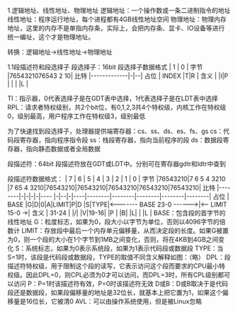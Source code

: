 1.逻辑地址、线性地址、物理地址
逻辑地址：一个操作数或一条二进制指令的地址
线性地址：程序运行地址，每个进程都有4GB线性地址空间
物理地址：物理内存地址，这里的内存不是单指内存条，实际上，会把内存条、显卡、IO设备等进行统一编址，这个才是物理地址。

转换：逻辑地址->线性地址->物理地址

1.1段描述符和段选择子
段选择子：16bit
段选择子数据格式
|   1   |     0    |  字节
|7654321076543 2 10|  比特
|-------------|-|--|  占位
|    INDEX    |T|R |  含义
|             |I|P |
|             | |L |

TI：指示器，0代表选择子是在GDT表中选择，1代表选择子是在LDT表中选择
RPL：请求者特权级别，共2个bit位，有0,1,2,3共4个特权级，内核工作在特权级0，级别最高，用户程序工作在特权级3，级别最低

为了快速找到段选择子，处理器提供端寄存器：cs、ss、ds、es、fs、gs
cs：代码段寄存器，指向程序指令段
ss：栈段寄存器，指向当前程序的段
ds：数据段寄存器，指向静态数据或者全局数据

段描述符：64bit
段描述符放在GDT或LDT中。分别可在寄存器gdtr和ldtr中查到

段描述符数据格式：
|   7    |     6       |     5     |   4    |   3    |   2    |   1    |   0    |  字节
|76543210|7 6 5 4 3210 |7 65 4 3210|76543210|76543210|76543210|76543210|76543210|  比特
|--------|-|-|-|-|---- |-|--|-|----|--------|--------|--------|--------|--------|  占位
|  BASE  |G|D|0|A|LIMIT|P|D |S|TYPE|<------- BASE 23-0 ------>|<-- LIMIT 15-0 ->|  含义
|  31-24 | |/| |V|19-16| |P |
           |B| |L|     | |L |
BASE：包含段的首字节的线性地址
G：粒度标志，如果为0，段大小以字节为单位，否则以4096字节的倍数计
LIMIT：存放段中最后一个内存单元偏移量，从而决定段的长度。如果G被置为0，则一个段的大小在1个字节到1MB之间变化，否则，将在4KB到4GB之间变化
S：系统标志，如果为0表示系统段，如果为1表示代码段或数据段
TYPE：当S=1时，该段是代码段或数据段，TYPE的取值不同含义解释如图：（略）
DPL：段描述符特权级，用于限制这个段的读写，它表示访问这个段而要求的CPU最小特权级。因此DPL=0，则CPL必须为0才可以访问，而DPL=3时，所有CPL级别都可以访问
P：P=1时该描述符有效，P=0时该描述符无效
D或B：D或B取决于是代码段还是数据段，如果段偏移量的地址是32位长，就基本上把它置为1，如果这个偏移量是16位长，它被清0
AVL：可以由操作系统使用，但是被Linux忽略


